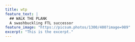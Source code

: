 ```yaml
---
title: wtp
feature_text: |
  ## WALK THE PLANK
  A swashbuckling FTL successor
feature_image: "https://picsum.photos/1300/400?image=989"
excerpt: "This is the excerpt."
---
```

